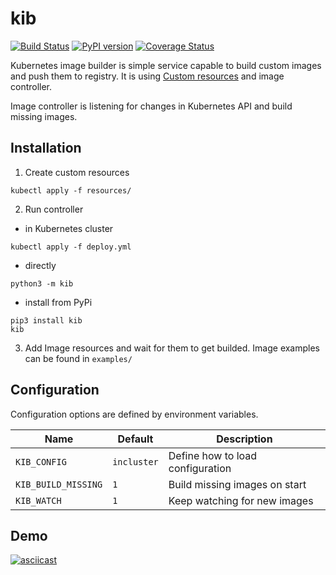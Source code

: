 # kib

[![Build Status](https://travis-ci.org/tomkukral/kib.svg?branch=master)](https://travis-ci.org/tomkukral/kib)
[![PyPI version](https://badge.fury.io/py/kib.svg)](https://badge.fury.io/py/kib)
[![Coverage Status](https://coveralls.io/repos/github/tomkukral/kib/badge.svg?branch=master)](https://coveralls.io/github/tomkukral/kib?branch=master)

Kubernetes image builder is simple service capable to build custom images and push them to registry. It is using [Custom resources](https://kubernetes.io/docs/concepts/api-extension/custom-resources/) and image controller.

Image controller is listening for changes in Kubernetes API and build missing images.

## Installation

1. Create custom resources

```
kubectl apply -f resources/
```

2. Run controller

* in Kubernetes cluster

```
kubectl apply -f deploy.yml
```

* directly

```
python3 -m kib
```

* install from PyPi

```
pip3 install kib
kib
```

3. Add Image resources and wait for them to get builded. Image examples can be found in `examples/`

## Configuration

Configuration options are defined by environment variables.

Name | Default | Description
--- | --- | ---
`KIB_CONFIG` | `incluster` | Define how to load configuration
`KIB_BUILD_MISSING` | `1` | Build missing images on start
`KIB_WATCH` | `1` | Keep watching for new images

## Demo

[![asciicast](https://asciinema.org/a/137445.png)](https://asciinema.org/a/137445)
